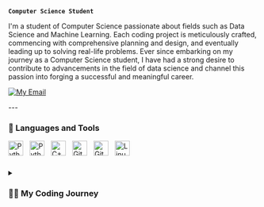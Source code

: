 
**`Computer Science Student`**

I'm a student of Computer Science passionate about fields such as Data Science and Machine Learning. Each coding project is meticulously crafted, commencing with comprehensive planning and design, and eventually leading up to solving real-life problems. Ever since embarking on my journey as a Computer Science student, I have had a strong desire to contribute to advancements in the field of data science and channel this passion into forging a successful and meaningful career.

<p align="left">
    <a href="adilahmad9211@gmail.com">
         <img alt="My Email" title="Contact me" src="https://custom-icon-badges.demolab.com?logo=instagram-pour-me"/></a> 
</p>
---

### 🧰 Languages and Tools

<img align="left" alt="Python" width="30px" style="padding-right:10px;" src="https://cdn.jsdelivr.net/gh/devicons/devicon/icons/python/python-plain.svg" />
<img align="left" alt="Python" width="30px" style="padding-right:10px;" src="https://cdn.jsdelivr.net/gh/devicons/devicon/icons/jupyter/jupyter-original-wordmark.svg" />          
<img align="left" alt="C++" width="30px" style="padding-right:10px;" src="https://cdn.jsdelivr.net/gh/devicons/devicon/icons/cplusplus/cplusplus-line.svg" />
<img align="left" alt="GitHub" width="30px" style="padding-right:10px;" src="https://cdn.jsdelivr.net/gh/devicons/devicon/icons/github/github-original-wordmark.svg" />
<img align="left" alt="Git" width="30px" style="padding-right:10px;" src="https://cdn.jsdelivr.net/gh/devicons/devicon/icons/git/git-original.svg" />
<img align="left" alt="Linux" width="30px" style="padding-right:10px;" src="https://cdn.jsdelivr.net/gh/devicons/devicon/icons/linux/linux-original.svg" />
<br />

#

<details>
 <summary><h3>👨‍💻 My Coding Journey</h3></summary>
   For as long as I remember, I've always wanted to become a successful doctor who loved solving issues of people who were troubled by various diseases in their bodies. Due to this, I've studied Biology with an interest & on the side, had a slight passion for computer science and was always fascinated about how different algorithms worked to solve real world issues, a feat similar to what I wanted to achieve as a doctor. Upon finishing high school and taking a gap year to study for the medical entrance tests, I realised that Medicine wasn't really what I was suited for & eventually dropped the plan. After exploring my actual interests, I realised that my mind truly belonged to the vast field of computer science & the amount of potential there was for me as a Data Scientist who could combine my knowledge of biology & computer science & ultimately contribute to the advancement of the healthcare system of the world. After learning stuff off of YouTube, I got to making subtle projects as I believe practice is the key in CS. After making a few intermediate level projects, I realised that I'm still a layman compared to the rest of the world & hence, here I am, still eager to learn more & more about CS & hoping to prove myself in this field.
   
